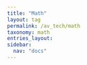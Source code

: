 ```yaml
---
title: "Math"
layout: tag
permalink: /av_tech/math
taxonomy: math
entries_layout:
sidebar:
  nav: "docs"
---
```

